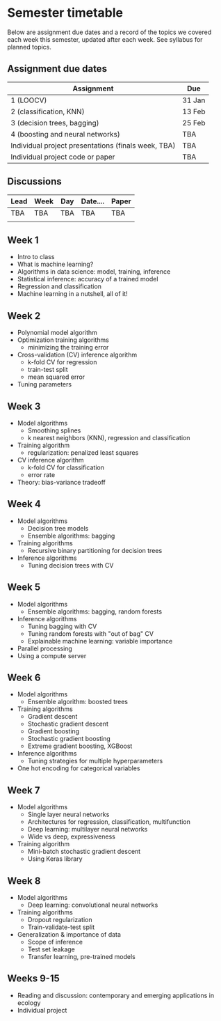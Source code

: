 # Semester timetable

Below are assignment due dates and a record of the topics we covered each week this semester, updated after each week. See syllabus for planned topics.




## Assignment due dates
| Assignment                                          | Due    |
| --------------------------------------------------- | ------ |
| 1 (LOOCV)                                           | 31 Jan |
| 2 (classification, KNN)                             | 13 Feb |
| 3 (decision trees, bagging)                         | 25 Feb |
| 4 (boosting and neural networks)                    | TBA    |
| Individual project presentations (finals week, TBA) | TBA    |
| Individual project code or paper                    | TBA    |



## Discussions

| Lead | Week | Day  | Date.... | Paper |
| ---- | ---- | ---- | -------- | ----- |
| TBA  | TBA  | TBA  | TBA      | TBA   |
|      |      |      |          |       |



## Week 1

* Intro to class
* What is machine learning?
* Algorithms in data science: model, training, inference
* Statistical inference: accuracy of a trained model
* Regression and classification
* Machine learning in a nutshell, all of it!



## Week 2

* Polynomial model algorithm
* Optimization training algorithms
  * minimizing the training error
* Cross-validation (CV) inference algorithm
  * k-fold CV for regression
  * train-test split
  * mean squared error
* Tuning parameters



## Week 3

* Model algorithms
  * Smoothing splines
  * k nearest neighbors (KNN), regression and classification
* Training algorithm
  * regularization: penalized least squares
* CV inference algorithm
  * k-fold CV for classification
  * error rate
* Theory: bias-variance tradeoff



## Week 4

* Model algorithms
  * Decision tree models
  * Ensemble algorithms: bagging
* Training algorithms
  * Recursive binary partitioning for decision trees
* Inference algorithms
  * Tuning decision trees with CV



## Week 5

* Model algorithms
  * Ensemble algorithms: bagging, random forests
* Inference algorithms
  * Tuning bagging with CV
  * Tuning random forests with "out of bag" CV
  * Explainable machine learning: variable importance
* Parallel processing
* Using a compute server



## Week 6

* Model algorithms
  * Ensemble algorithm: boosted trees
* Training algorithms
  * Gradient descent
  * Stochastic gradient descent
  * Gradient boosting
  * Stochastic gradient boosting
  * Extreme gradient boosting, XGBoost
* Inference algorithms
  * Tuning strategies for multiple hyperparameters
* One hot encoding for categorical variables



## Week 7

* Model algorithms
  * Single layer neural networks
  * Architectures for regression, classification, multifunction
  * Deep learning: multilayer neural networks
  * Wide vs deep, expressiveness
* Training algorithm
  * Mini-batch stochastic gradient descent
  * Using Keras library



## Week 8

* Model algorithms
  * Deep learning: convolutional neural networks
* Training algorithms
  * Dropout regularization
  * Train-validate-test split
* Generalization & importance of data
  * Scope of inference
  * Test set leakage
  * Transfer learning, pre-trained models



## Weeks 9-15

* Reading and discussion: contemporary and emerging applications in ecology
* Individual project
